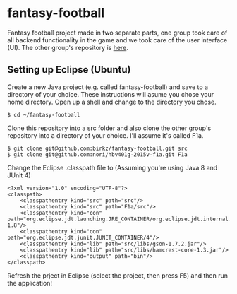 # fantasy-football
Fantasy football project made in two separate parts, one group took care of all backend functionality in the game and we took care of the user interface (UI). The other group's repository is [here](https://github.com/nori/hbv401g-2015v-f1a).

## Setting up Eclipse (Ubuntu)
Create a new Java project (e.g. called fantasy-football) and save to a directory of your choice. These instructions will asume you chose your home directory. Open up a shell and change to the directory you chose.

	$ cd ~/fantasy-football

Clone this repository into a src folder and also clone the other group's repository into a directory of your choice. I'll assume it's called F1a.

	$ git clone git@github.com:birkz/fantasy-football.git src
	$ git clone git@github.com:nori/hbv401g-2015v-f1a.git F1a

Change the Eclipse .classpath file to (Assuming you're using Java 8 and JUnit 4)

	<?xml version="1.0" encoding="UTF-8"?>
	<classpath>
		<classpathentry kind="src" path="src"/>
		<classpathentry kind="src" path="F1a/src"/>
		<classpathentry kind="con" path="org.eclipse.jdt.launching.JRE_CONTAINER/org.eclipse.jdt.internal.debug.ui.launcher.StandardVMType/JavaSE-1.8"/>
		<classpathentry kind="con" path="org.eclipse.jdt.junit.JUNIT_CONTAINER/4"/>
		<classpathentry kind="lib" path="src/libs/gson-1.7.2.jar"/>
		<classpathentry kind="lib" path="src/libs/hamcrest-core-1.3.jar"/>
		<classpathentry kind="output" path="bin"/>
	</classpath>

Refresh the prject in Eclipse (select the project, then press F5) and then run the application!